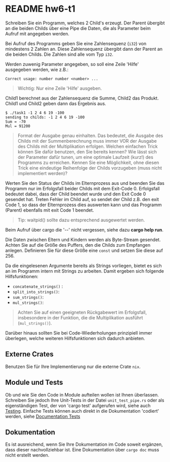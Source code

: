 # README hw6-t1

Schreiben Sie ein Programm, welches 2 Child's erzeugt. Der Parent übergibt an die beiden Childs über eine Pipe die Daten, die als Parameter beim Aufruf mit angegeben werden.

Bei Aufruf des Programms geben Sie eine Zahlensequenz (`i32`) von mindestens 2 Zahlen an. Diese Zahlensequenz übergibt dann der Parent an die beiden Childs. Die Zahlen sind alle vom Typ `i32`.

Werden zuwenig Parameter angegeben, so soll eine Zeile 'Hilfe' ausgegeben werden, wie z.B.:

```text
Correct usage: number number <number> ...
```

> Wichtig: Nur eine Zeile 'Hilfe' ausgeben.

Child1 berechnet aus der Zahlensequenz die Summe, Child2 das Produkt. Child1 und Child2 geben dann das Ergebnis aus.

```text
$ ./task1 -1 2 4 6 19 -100
sending to childs: -1 2 4 6 19 -100
Sum = -70
Mul = 91200
```

> Format der Ausgabe genau einhalten. Das bedeutet, die Ausgabe des Childs mit der Summenberechnung muss immer VOR der Ausgabe des Childs mit der Multiplikation erfolgen. Welchen einfachen Trick können Sie dafür benutzen, den Sie bereits kennen? Wie lässt sich der Parameter dafür tunen, um eine optimale Laufzeit (kurz!) des Programms zu erreichen. Kennen Sie eine Möglichkeit, ohne diesen Trick eine eindeutige Reihenfolge der Childs vorzugeben (muss nicht implementiert werden)?

Werten Sie den Status der Childs im Elternprozess aus und beenden Sie das Programm nur im Erfolgsfall beider Childs mit dem Exit-Code 0. Erfolgsfall bedeutet dabei, dass der Child beendet wurde und den Exit Code 0 gesendet hat. Treten Fehler im Child auf, so sendet der Child z.B. den exit Code 1, so dass der Elternprozess dies auswerten kann und das Programm (Parent) ebenfalls mit exit Code 1 beendet.

>Tip: waitpid() sollte dazu entsprechend ausgewertet werden.

Beim Aufruf über cargo die '--' nicht vergessen, siehe dazu  **cargo help run**.

Die Daten zwischen Eltern und Kindern werden als Byte-Stream gesendet. Achten Sie auf die Größe des Puffers, den die Childs zum Empfangen anlegen. Definieren Sie für diese Größe eine `const` und setzen Sie diese auf 256.

Da die eingelesenen Argumente bereits als Strings vorliegen, bietet es sich an im Programm intern mit Strings zu arbeiten. Damit ergeben sich folgende Hilfsfunktionen:

- `concatenate_strings()` :
- `split_into_strings()`:
- `sum_strings()`:
- `mul_strings()`:

> Achten Sie auf einen geeigneten Rückgabewert im Erfolgsfall, insbesondere in der Funktion, die die Multiplikation ausführt (`mul_strings()`).

Darüber hinaus sollten Sie bei Code-Wiederholungen prinzipiell immer überlegen, welche weiteren Hilfsfunktionen sich dadurch anbieten.

## Externe Crates

Benutzen Sie für Ihre Implementierung nur die externe Crate `nix`.

## Module und Tests

Ob und wie Sie den Code in Module aufteilen wollen ist Ihnen überlassen. Schreiben Sie jedoch Ihre Unit-Tests in der Datei `unit_test_pipe.rs` oder als eigenständigen Test, der von 'cargo test' aufgerufen wird, siehe auch [Testing][]. Einfache Tests können auch direkt in die Dokumentation 'codiert' werden, siehe [Documentation Tests][]

## Dokumentation

Es ist ausreichend, wenn Sie Ihre Dokumentation im Code soweit ergänzen, dass dieser nachvollziehbar ist. Eine Dokumentation über `cargo doc` muss nicht erstellt werden.

[Testing]: https://doc.rust-lang.org/book/testing.html
[Documentation Tests]: https://doc.rust-lang.org/book/testing.html#documentation-tests
